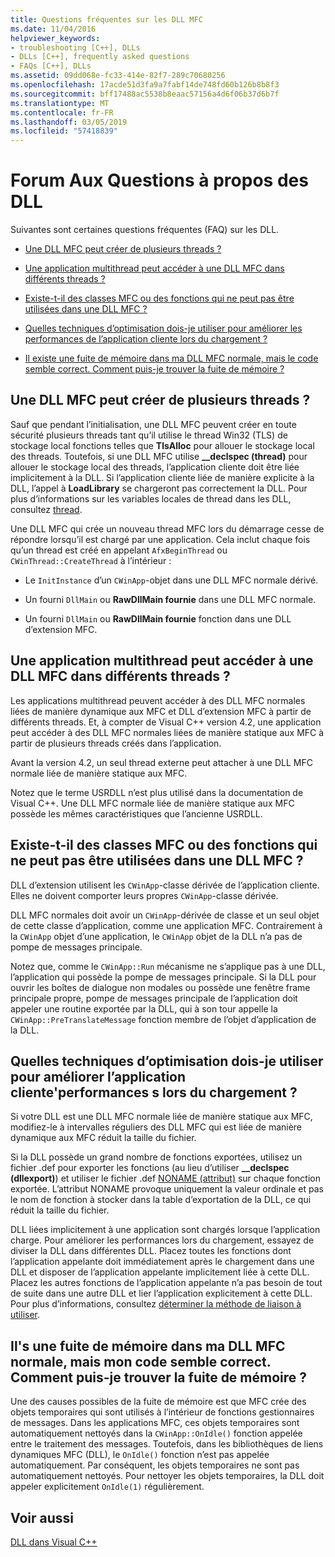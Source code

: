```yaml
---
title: Questions fréquentes sur les DLL MFC
ms.date: 11/04/2016
helpviewer_keywords:
- troubleshooting [C++], DLLs
- DLLs [C++], frequently asked questions
- FAQs [C++], DLLs
ms.assetid: 09dd068e-fc33-414e-82f7-289c70680256
ms.openlocfilehash: 17acde51d3fa9a7fabf14de748fd60b126b8b8f3
ms.sourcegitcommit: bff17488ac5538b8eaac57156a4d6f06b37d6b7f
ms.translationtype: MT
ms.contentlocale: fr-FR
ms.lasthandoff: 03/05/2019
ms.locfileid: "57418839"
---
```

# <a name="dll-frequently-asked-questions"></a>Forum Aux Questions à propos des DLL

Suivantes sont certaines questions fréquentes (FAQ) sur les DLL.

- [Une DLL MFC peut créer de plusieurs threads ?](#mfc_multithreaded_1)

- [Une application multithread peut accéder à une DLL MFC dans différents threads ?](#mfc_multithreaded_2)

- [Existe-t-il des classes MFC ou des fonctions qui ne peut pas être utilisées dans une DLL MFC ?](#mfc_prohibited_classes)

- [Quelles techniques d’optimisation dois-je utiliser pour améliorer les performances de l’application cliente lors du chargement ?](#mfc_optimization)

- [Il existe une fuite de mémoire dans ma DLL MFC normale, mais le code semble correct. Comment puis-je trouver la fuite de mémoire ?](#memory_leak)

## <a name="mfc_multithreaded_1"></a> Une DLL MFC peut créer de plusieurs threads ?

Sauf que pendant l’initialisation, une DLL MFC peuvent créer en toute sécurité plusieurs threads tant qu’il utilise le thread Win32 (TLS) de stockage local fonctions telles que **TlsAlloc** pour allouer le stockage local des threads. Toutefois, si une DLL MFC utilise **__declspec (thread)** pour allouer le stockage local des threads, l’application cliente doit être liée implicitement à la DLL. Si l’application cliente liée de manière explicite à la DLL, l’appel à **LoadLibrary** se chargeront pas correctement la DLL. Pour plus d’informations sur les variables locales de thread dans les DLL, consultez [thread](../cpp/thread.md).

Une DLL MFC qui crée un nouveau thread MFC lors du démarrage cesse de répondre lorsqu’il est chargé par une application. Cela inclut chaque fois qu’un thread est créé en appelant `AfxBeginThread` ou `CWinThread::CreateThread` à l’intérieur :

- Le `InitInstance` d’un `CWinApp`-objet dans une DLL MFC normale dérivé.

- Un fourni `DllMain` ou **RawDllMain fournie** dans une DLL MFC normale.

- Un fourni `DllMain` ou **RawDllMain fournie** fonction dans une DLL d’extension MFC.

## <a name="mfc_multithreaded_2"></a> Une application multithread peut accéder à une DLL MFC dans différents threads ?

Les applications multithread peuvent accéder à des DLL MFC normales liées de manière dynamique aux MFC et DLL d’extension MFC à partir de différents threads. Et, à compter de Visual C++ version 4.2, une application peut accéder à des DLL MFC normales liées de manière statique aux MFC à partir de plusieurs threads créés dans l’application.

Avant la version 4.2, un seul thread externe peut attacher à une DLL MFC normale liée de manière statique aux MFC.

Notez que le terme USRDLL n’est plus utilisé dans la documentation de Visual C++. Une DLL MFC normale liée de manière statique aux MFC possède les mêmes caractéristiques que l’ancienne USRDLL.

## <a name="mfc_prohibited_classes"></a> Existe-t-il des classes MFC ou des fonctions qui ne peut pas être utilisées dans une DLL MFC ?

DLL d’extension utilisent les `CWinApp`-classe dérivée de l’application cliente. Elles ne doivent comporter leurs propres `CWinApp`-classe dérivée.

DLL MFC normales doit avoir un `CWinApp`-dérivée de classe et un seul objet de cette classe d’application, comme une application MFC. Contrairement à la `CWinApp` objet d’une application, le `CWinApp` objet de la DLL n’a pas de pompe de messages principale.

Notez que, comme le `CWinApp::Run` mécanisme ne s’applique pas à une DLL, l’application qui possède la pompe de messages principale. Si la DLL pour ouvrir les boîtes de dialogue non modales ou possède une fenêtre frame principale propre, pompe de messages principale de l’application doit appeler une routine exportée par la DLL, qui à son tour appelle la `CWinApp::PreTranslateMessage` fonction membre de l’objet d’application de la DLL.

## <a name="mfc_optimization"></a> Quelles techniques d’optimisation dois-je utiliser pour améliorer l’application cliente&#39;performances s lors du chargement ?

Si votre DLL est une DLL MFC normale liée de manière statique aux MFC, modifiez-le à intervalles réguliers des DLL MFC qui est liée de manière dynamique aux MFC réduit la taille du fichier.

Si la DLL possède un grand nombre de fonctions exportées, utilisez un fichier .def pour exporter les fonctions (au lieu d’utiliser **__declspec (dllexport)**) et utiliser le fichier .def [NONAME (attribut)](../build/exporting-functions-from-a-dll-by-ordinal-rather-than-by-name.md) sur chaque fonction exportée. L’attribut NONAME provoque uniquement la valeur ordinale et pas le nom de fonction à stocker dans la table d’exportation de la DLL, ce qui réduit la taille du fichier.

DLL liées implicitement à une application sont chargés lorsque l’application charge. Pour améliorer les performances lors du chargement, essayez de diviser la DLL dans différentes DLL. Placez toutes les fonctions dont l’application appelante doit immédiatement après le chargement dans une DLL et disposer de l’application appelante implicitement liée à cette DLL. Placez les autres fonctions de l’application appelante n’a pas besoin de tout de suite dans une autre DLL et lier l’application explicitement à cette DLL. Pour plus d’informations, consultez [déterminer la méthode de liaison à utiliser](../build/linking-an-executable-to-a-dll.md#determining-which-linking-method-to-use).

## <a name="memory_leak"></a> Il&#39;s une fuite de mémoire dans ma DLL MFC normale, mais mon code semble correct. Comment puis-je trouver la fuite de mémoire ?

Une des causes possibles de la fuite de mémoire est que MFC crée des objets temporaires qui sont utilisés à l’intérieur de fonctions gestionnaires de messages. Dans les applications MFC, ces objets temporaires sont automatiquement nettoyés dans la `CWinApp::OnIdle()` fonction appelée entre le traitement des messages. Toutefois, dans les bibliothèques de liens dynamiques MFC (DLL), le `OnIdle()` fonction n’est pas appelée automatiquement. Par conséquent, les objets temporaires ne sont pas automatiquement nettoyés. Pour nettoyer les objets temporaires, la DLL doit appeler explicitement `OnIdle(1)` régulièrement.

## <a name="see-also"></a>Voir aussi

[DLL dans Visual C++](../build/dlls-in-visual-cpp.md)
